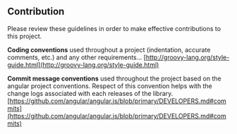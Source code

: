 ## Contribution
Please review these guidelines in order to make effective contributions to this project.

**Coding conventions** used throughout a project (indentation, accurate comments, etc.) and any other requirements...
[http://groovy-lang.org/style-guide.html](http://groovy-lang.org/style-guide.html)

**Commit message conventions** used throughout the project based on the angular project conventions. Respect of this convention helps with the change logs associated with each releases of the library.
[https://github.com/angular/angular.js/blob/primary/DEVELOPERS.md#commits](https://github.com/angular/angular.js/blob/primary/DEVELOPERS.md#commits)

